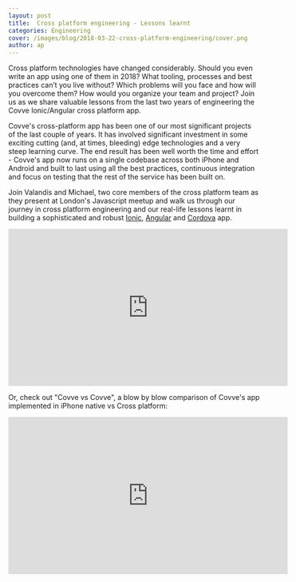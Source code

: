 ```yaml
---
layout: post
title:  Cross platform engineering - Lessons learnt
categories: Engineering
cover: /images/blog/2018-03-22-cross-platform-engineering/cover.png
author: ap	
---
```

Cross platform technologies have changed considerably. Should you even write an app using one of them in 2018? What tooling, processes and best practices can’t you live without? Which problems will you face and how will you overcome them? How would you organize your team and project? Join us as we share valuable lessons from the last two years of engineering the Covve Ionic/Angular cross platform app.
<!--more-->

Covve's cross-platform app has been one of our most significant projects of the last couple of years. It has involved significant investment in some exciting cutting (and, at times, bleeding) edge technologies and a very steep learning curve. The end result has been well worth the time and effort - Covve's app now runs on a single codebase across both iPhone and Android and built to last using all the best practices, continuous integration and focus on testing that the rest of the service has been built on.

Join Valandis and Michael, two core members of the cross platform team as they present at London's Javascript meetup and walk us through our journey in cross platform engineering and our real-life lessons learnt in building a sophisticated and robust [Ionic], [Angular] and [Cordova] app.

<iframe width="560" height="315" src="https://www.youtube.com/embed/xGg_g_7EDqI" frameborder="0" allow="autoplay; encrypted-media" allowfullscreen></iframe>

Or, check out "Covve vs Covve", a blow by blow comparison of Covve's app implemented in iPhone native vs Cross platform:

<iframe width="560" height="315" src="https://www.youtube.com/embed/liVD8UAq6Nw" frameborder="0" allow="autoplay; encrypted-media" allowfullscreen></iframe>

[Ionic]: https://ionicframework.com/
[Angular]: https://angular.io/
[Cordova]: https://cordova.apache.org/